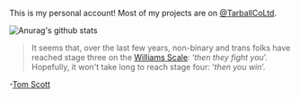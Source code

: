This is my personal account! Most of my projects are on [@TarballCoLtd](https://github.com/TarballCoLtd).

![Anurag's github stats](https://github-readme-stats.vercel.app/api?username=tarbaii&show_icons=true&theme=dracula)

> It seems that, over the last few years, non-binary and trans folks have reached stage three on the [Williams Scale](https://www.youtube.com/watch?v=YkNY_Pkzd7g): 
> ‘*then they fight you*’. Hopefully, it won't take long to reach stage four: ‘*then you win*’.

\-[Tom Scott](https://www.tomscott.com/gender-neutral-pronouns/)
